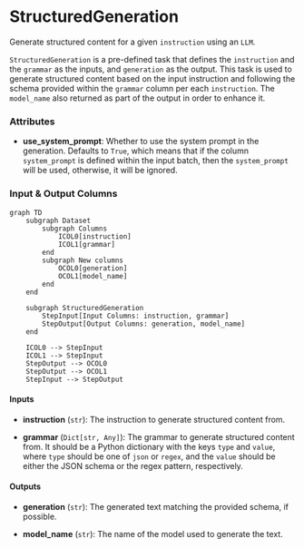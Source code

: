 # StructuredGeneration


Generate structured content for a given `instruction` using an `LLM`.



`StructuredGeneration` is a pre-defined task that defines the `instruction` and the `grammar`
    as the inputs, and `generation` as the output. This task is used to generate structured content based on
    the input instruction and following the schema provided within the `grammar` column per each
    `instruction`. The `model_name` also returned as part of the output in order to enhance it.





### Attributes

- **use_system_prompt**: Whether to use the system prompt in the generation. Defaults to `True`,  which means that if the column `system_prompt` is defined within the input batch, then  the `system_prompt` will be used, otherwise, it will be ignored.





### Input & Output Columns

``` mermaid
graph TD
	subgraph Dataset
		subgraph Columns
			ICOL0[instruction]
			ICOL1[grammar]
		end
		subgraph New columns
			OCOL0[generation]
			OCOL1[model_name]
		end
	end

	subgraph StructuredGeneration
		StepInput[Input Columns: instruction, grammar]
		StepOutput[Output Columns: generation, model_name]
	end

	ICOL0 --> StepInput
	ICOL1 --> StepInput
	StepOutput --> OCOL0
	StepOutput --> OCOL1
	StepInput --> StepOutput

```


#### Inputs


- **instruction** (`str`): The instruction to generate structured content from.

- **grammar** (`Dict[str, Any]`): The grammar to generate structured content from. It should be a  Python dictionary with the keys `type` and `value`, where `type` should be one of `json` or  `regex`, and the `value` should be either the JSON schema or the regex pattern, respectively.




#### Outputs


- **generation** (`str`): The generated text matching the provided schema, if possible.

- **model_name** (`str`): The name of the model used to generate the text.







